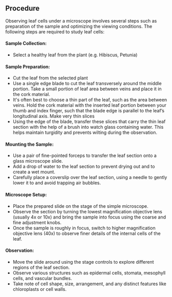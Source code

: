 ## Procedure

Observing leaf cells under a microscope involves several steps such as preparation of the sample and optimizing the viewing conditions. The following steps are required to study leaf cells:

#### Sample Collection:
- Select a healthy leaf from the plant (e.g. Hibiscus, Petunia)

#### Sample Preparation:
- Cut the leaf from the selected plant
- Use a single edge blade to cut the leaf transversely around the middle portion. Take a small portion of leaf area between veins and place it in the cork material.
- It's often best to choose a thin part of the leaf, such as the area between veins. Hold the cork material with the inserted leaf portion between your thumb and index finger, such that the blade edge is parallel to the leaf’s longitudinal axis. Make very thin slices
- Using the edge of the blade, transfer these slices that carry the thin leaf section with the help of a brush into watch glass containing water. This helps maintain turgidity and prevents wilting during the observation.

#### Mounting the Sample:
- Use a pair of fine-pointed forceps to transfer the leaf section onto a glass microscope slide.
- Add a drop of water to the leaf section to prevent drying out and to create a wet mount.
- Carefully place a coverslip over the leaf section, using a needle to gently lower it to and avoid trapping air bubbles.

#### Microscope Setup:
- Place the prepared slide on the stage of the simple microscope.
- Observe the section by turning the lowest magnification objective lens (usually 4x or 10x) and bring the sample into focus using the coarse and fine adjustment knobs.
- Once the sample is roughly in focus, switch to higher magnification objective lens (40x) to observe finer details of the internal cells of the leaf.

#### Observation:
- Move the slide around using the stage controls to explore different regions of the leaf section.
- Observe various structures such as epidermal cells, stomata, mesophyll cells, and vascular bundles.
- Take note of cell shape, size, arrangement, and any distinct features like chloroplasts or cell walls.
